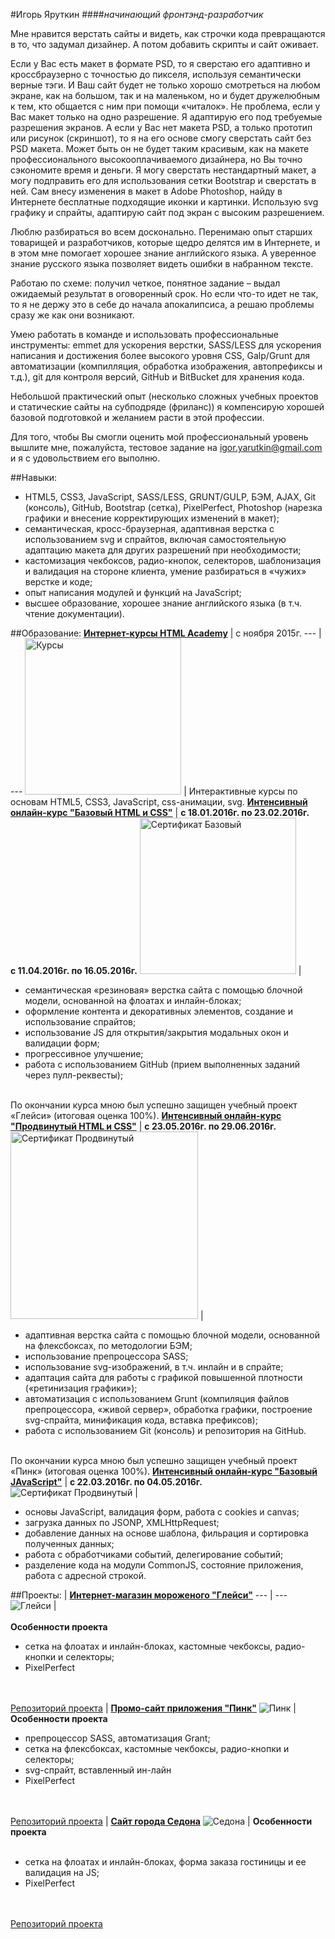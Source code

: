 #Игорь Яруткин
####_начинающий фронтэнд-разработчик_


Мне нравится верстать сайты и видеть, как строчки кода превращаются в то, что задумал дизайнер. А потом добавить скрипты и сайт оживает.

Если у Вас есть макет в формате PSD, то  я сверстаю его адаптивно и кроссбраузерно с точностью до пикселя, используя семантически верные тэги. И Ваш сайт будет не только хорошо смотреться на любом экране, как на большом, так и на маленьком, но и будет дружелюбным к тем, кто общается с ним при помощи «читалок». Не проблема, если у Вас макет только на одно разрешение. Я адаптирую его под требуемые разрешения экранов. А если у Вас нет макета PSD, а только прототип или рисунок (скриншот), то я на его основе смогу сверстать сайт без PSD макета. Может быть он не будет таким красивым, как на макете профессионального высокооплачиваемого дизайнера, но Вы точно сэкономите время и деньги. Я могу сверстать нестандартный макет, а могу подправить его для использования сетки  Bootstrap и сверстать в ней. Сам внесу изменения в макет в Adobe Photoshop, найду в Интернете бесплатные подходящие иконки и картинки. Использую svg графику и спрайты, адаптирую сайт под экран с высоким разрешением.


Люблю разбираться во всем досконально. Перенимаю опыт старших товарищей и разработчиков, которые щедро делятся им в Интернете, и в этом мне помогает хорошее знание английского языка. А уверенное знание русского языка позволяет видеть ошибки в набранном тексте.


Работаю по схеме: получил четкое, понятное задание – выдал ожидаемый результат в оговоренный срок. Но если что-то идет не так, то я не держу это в себе до начала апокалипсиса, а решаю проблемы сразу же как они возникают.


Умею работать в команде и использовать профессиональные инструменты:  emmet для ускорения верстки, SASS/LESS для ускорения написания и достижения более высокого уровня  CSS, Galp/Grunt для автоматизации (компилляция, обработка изображения, автопрефиксы и т.д.), git для контроля версий, GitHub и BitBucket для хранения кода.


Небольшой практический опыт (несколько сложных учебных проектов и статические сайты на субподряде (фриланс)) я компенсирую хорошей базовой подготовкой и желанием  расти в этой профессии.


Для того, чтобы Вы смогли оценить мой профессиональный уровень вышлите мне, пожалуйста, тестовое задание на igor.yarutkin@gmail.com и я с удовольствием его выполню.


##Навыки:
* HTML5, CSS3, JavaScript, SASS/LESS, GRUNT/GULP, БЭМ, AJAX, Git (консоль), GitHub, Bootstrap (сетка), PixelPerfect, Photoshop (нарезка графики и внесение корректирующих изменений в макет);
* семантическая, кросс-браузерная, адаптивная верстка с использованием svg и спрайтов, включая самостоятельную адаптацию макета для других разрешений при необходимости;
* кастомизация чекбоксов, радио-кнопок, селекторов, шаблонизация и валидация на стороне клиента, умение разбираться в «чужих» верстке и коде;
* опыт написания модулей и функций на JavaScript;
* высшее образование, хорошее знание английского языка (в т.ч. чтение документации).

##Образование:
[**Интернет-курсы HTML Academy**](https://htmlacademy.ru/profile/id145716) | с ноября 2015г.
--- | ---
<img src="http://IgorYarutkin.github.io/CV-letter/img/html_academy_courses.png" width="250" alt="Курсы"> | Интерактивные курсы по основам HTML5, CSS3, JavaScript, css-анимации, svg.
[**Интенсивный онлайн-курс "Базовый HTML и CSS"**](https://htmlacademy.ru/intensive/htmlcss#program) | **с 18.01.2016г. по 23.02.2016г.<br>с 11.04.2016г. по 16.05.2016г.**
<img src="https://IgorYarutkin.github.io/CV-letter/img/sertificate_base_small.png" width="250" alt="Сертификат Базовый"> | <ul><li>семантическая «резиновая» верстка сайта с помощью блочной модели, основанной на флоатах и инлайн-блоках;</li><li>оформление контента и декоративных элементов, создание и использование спрайтов;</li><li>использование JS для открытия/закрытия модальных окон и валидации форм;</li><li>прогрессивное улучшение;</li><li>работа с использованием GitHub (прием выполненных заданий через пулл-реквесты);</li></ul><br>По окончании курса мною был успешно защищен учебный проект «Глейси» (итоговая оценка 100%).
[**Интенсивный онлайн-курс "Продвинутый HTML и CSS"**](https://htmlacademy.ru/intensive/htmlcss#program) | **с 23.05.2016г. по 29.06.2016г.**
<img src="https://IgorYarutkin.github.io/CV-letter/img/sertificate_advanced.png" width="300" alt="Сертификат Продвинутый"> | <ul><li>адаптивная верстка сайта с помощью блочной модели, основанной на флексбоксах, по методологии БЭМ;</li><li>использование препроцессора SASS;</li><li>использование svg-изображений, в т.ч. инлайн и в спрайте;</li><li>адаптация сайта для работы с графикой повышенной плотности («ретинизация графики»);</li><li>автоматизация с использованием Grunt (компиляция файлов препроцессора, «живой сервер», обработка графики, построение svg-спрайта, минификация кода, вставка префиксов);</li><li>работа с использованием Git (консоль) и репозитория на GitHub.</li></ul><br>По окончании курса мною был успешно защищен учебный проект «Пинк» (итоговая оценка 100%).
[**Интенсивный онлайн-курс "Базовый JAvaScript"**](https://htmlacademy.ru/intensive/javascript) | **с 22.03.2016г. по 04.05.2016г.**
<img src="http://IgorYarutkin.github.io/CV-letter/img/sertificate_js.png" alt="Сертификат Продвинутый"> | <ul><li>основы JavaScript, валидация форм, работа с cookies и canvas;</li><li>загрузка данных по JSONP, XMLHttpRequest;</li><li>добавление данных на основе шаблона, фильрация и сортировка полученных данных;</li><li>работа с обработчиками событий, делегирование событий;</li><li>разделение кода на модули CommonJS, состояние приложения, работа с адресной строкой.</li></ul>


##Проекты:
 | [**Интернет-магазин мороженого "Глейси"**](http://igoryarutkin.github.io/gllacy/index.html)
--- | ---
![Глейси](https://igoryarutkin.github.io/CV-letter/img/gllacy.png) | <br><br>**Особенности проекта**<ul><li>сетка на флоатах и инлайн-блоках, кастомные чекбоксы, радио-кнопки и селекторы;</li><li>PixelPerfect</li></ul><br><br>[Репозиторий проекта](https://github.com/IgorYarutkin/gllacy)
 | [**Промо-сайт приложения "Пинк"**](http://igoryarutkin.github.io/pink/index.html)
![Пинк](https://igoryarutkin.github.io/CV-letter/img/pink.png) | **Особенности проекта**<ul><li>препроцессор SASS, автоматизация Grant;</li><li>сетка на флексбоксах, кастомные чекбоксы, радио-кнопки и селекторы;<li>svg-спрайт, вставленный ин-лайн</li></li><li>PixelPerfect</li></ul><br><br>[Репозиторий проекта](https://github.com/IgorYarutkin/145716-pink)
 | [**Сайт города Седона**](http://igoryarutkin.github.io/sedona/index.html)
![Седона](https://igoryarutkin.github.io/CV-letter/img/sedona.png) | **Особенности проекта**<br><br><ul><li>сетка на флоатах и инлайн-блоках, форма заказа гостиницы и ее валидация на JS;</li><li>PixelPerfect</li></ul><br><br>[Репозиторий проекта](https://github.com/IgorYarutkin/sedona)
